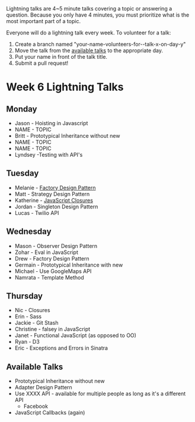 Lightning talks are 4~5 minute talks covering a topic or answering a question.
Because you only have 4 minutes, you must prioritize what is the most important
part of a topic.

Everyone will do a lightning talk every week. To volunteer for a talk:

1. Create a branch named "your-name-volunteers-for--talk-x-on-day-y"
2. Move the talk from the [available talks](#availabl-talks) to the appropriate
   day.
3. Put your name in front of the talk title.
4. Submit a pull request!

# Week 6 Lightning Talks

## Monday

* Jason - Hoisting in Javascript
* NAME - TOPIC
* Britt - Prototypical Inheritance without new
* NAME - TOPIC
* NAME - TOPIC
* Lyndsey -Testing with API's


## Tuesday

* Melanie - [Factory Design Pattern](./student_files/factory_design_pattern.md)
* Matt - Strategy Design Pattern
* Katherine - [JavaScript Closures](https://gist.github.com/raorao/7455054)
* Jordan - Singleton Design Pattern
* Lucas - Twilio API


## Wednesday

* Mason - Observer Design Pattern
* Zohar - Eval in JavaScript
* Drew - Factory Design Pattern
* Germain - Prototypical Inheritance with new
* Michael - Use GoogleMaps API
* Namrata - Template Method
## Thursday

* Nic -  Closures
* Erin - Sass
* Jackie - Git Stash
* Christine - falsey in JavaScript
* Janet - Functional JavaScript (as opposed to OO)
* Ryan - D3
* Eric - Exceptions and Errors in Sinatra



## Available Talks
  * Prototypical Inheritance without new
  * Adapter Design Pattern
  * Use XXXX API - available for multiple people as long as it's a different API
    * Facebook
  * JavaScript Callbacks (again)


